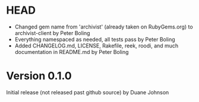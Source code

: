 # HEAD

* Changed gem name from 'archivist' (already taken on RubyGems.org) to archivist-client by Peter Boling
* Everything namespaced as needed, all tests pass by Peter Boling
* Added CHANGELOG.md, LICENSE, Rakefile, reek, roodi, and much documentation in README.md by Peter Boling

# Version 0.1.0

Initial release (not released past github source) by Duane Johnson
